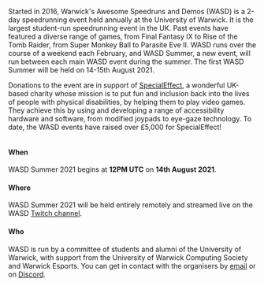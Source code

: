 <div markdown="1" class="column is-6">
<div markdown="1" class="content">

Started in 2016, Warwick's Awesome Speedruns and Demos (WASD) is a 2-day speedrunning event held annually at the University of Warwick. It is the largest student-run speedrunning event in the UK. Past events have featured a diverse range of games, from Final Fantasy IX to Rise of the Tomb Raider, from Super Monkey Ball to Parasite Eve II. WASD runs over the course of a weekend each February, and WASD Summer, a new event, will run between each main WASD event during the summer. The first WASD Summer will be held on 14-15th August 2021.

Donations to the event are in support of [SpecialEffect](https://specialeffect.org.uk/), a wonderful UK-based charity whose mission is to put fun and inclusion back into the lives of people with physical disabilities, by helping them to play video games. They achieve this by using and developing a range of accessibility hardware and software, from modified joypads to eye-gaze technology. To date, the WASD events have raised over £5,000 for SpecialEffect!

</div>

</div>

<div markdown="1" class="column is-6">
<div markdown="1" class="content">

<h4 class="title is-size-4">When</h4>

WASD Summer 2021 begins at **12PM UTC** on **14th August 2021**.

<h4 class="title is-size-4">Where</h4>

WASD Summer 2021 will be held entirely remotely and streamed live on the WASD [Twitch channel](https://twitch.tv/warwickspeedrun).

<h4 class="title is-size-4">Who</h4>

WASD is run by a committee of students and alumni of the University of Warwick, with support from the University of Warwick Computing Society and Warwick Esports. You can get in contact with the organisers by [email](mailto:wasd@warwick.gg) or on [Discord](https://warwickspeed.run/discord).

</div>

</div>
